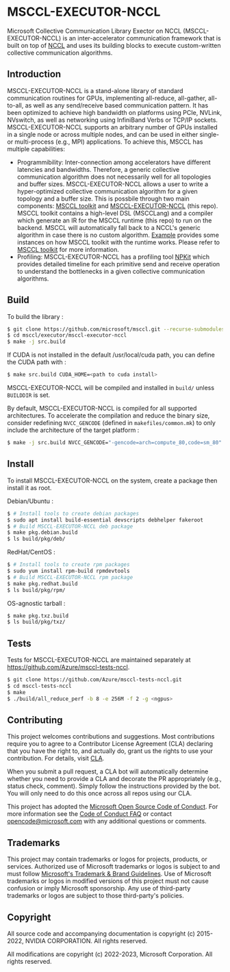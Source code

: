 # MSCCL-EXECUTOR-NCCL

Microsoft Collective Communication Library Exector on NCCL (MSCCL-EXECUTOR-NCCL) is an inter-accelerator communication framework that is built on top of [NCCL](https://github.com/nvidia/nccl) and uses its building blocks to execute custom-written collective communication algorithms.

## Introduction

MSCCL-EXECUTOR-NCCL is a stand-alone library of standard communication routines for GPUs, implementing all-reduce, all-gather, all-to-all, as well as any send/receive based communication pattern. It has been optimized to achieve high bandwidth on platforms using PCIe, NVLink, NVswitch, as well as networking using InfiniBand Verbs or TCP/IP sockets. MSCCL-EXECUTOR-NCCL supports an arbitrary number of GPUs installed in a single node or across multiple nodes, and can be used in either single- or multi-process (e.g., MPI) applications. To achieve this, MSCCL has multiple capabilities:

- Programmibility: Inter-connection among accelerators have different latencies and bandwidths. Therefore, a generic collective communication algorithm does not necessarily well for all topologies and buffer sizes. MSCCL-EXECUTOR-NCCL allows a user to write a hyper-optimized collective communication algorithm for a given topology and a buffer size. This is possbile through two main components: [MSCCL toolkit](https://github.com/microsoft/msccl-tools) and [MSCCL-EXECUTOR-NCCL](https://github.com/Azure/msccl-executor-nccl) (this repo). MSCCL toolkit contains a high-level DSL (MSCCLang) and a compiler which generate an IR for the MSCCL runtime (this repo) to run on the backend. MSCCL will automatically fall back to a NCCL's generic algorithm in case there is no custom algorithm. [Example](#Example) provides some instances on how MSCCL toolkit with the runtime works. Please refer to [MSCCL toolkit](https://github.com/microsoft/msccl-tools) for more information.
- Profiling: MSCCL-EXECUTOR-NCCL has a profiling tool [NPKit](https://github.com/microsoft/npkit) which provides detailed timeline for each primitive send and receive operation to understand the bottlenecks in a given collective communication algorithms.

## Build

To build the library :

```sh
$ git clone https://github.com/microsoft/msccl.git --recurse-submodules
$ cd msccl/executor/msccl-executor-nccl
$ make -j src.build
```

If CUDA is not installed in the default /usr/local/cuda path, you can define the CUDA path with :

```sh
$ make src.build CUDA_HOME=<path to cuda install>
```

MSCCL-EXECUTOR-NCCL will be compiled and installed in `build/` unless `BUILDDIR` is set.

By default, MSCCL-EXECUTOR-NCCL is compiled for all supported architectures. To accelerate the compilation and reduce the binary size, consider redefining `NVCC_GENCODE` (defined in `makefiles/common.mk`) to only include the architecture of the target platform :
```sh
$ make -j src.build NVCC_GENCODE="-gencode=arch=compute_80,code=sm_80"
```

## Install

To install MSCCL-EXECUTOR-NCCL on the system, create a package then install it as root.

Debian/Ubuntu :
```sh
$ # Install tools to create debian packages
$ sudo apt install build-essential devscripts debhelper fakeroot
$ # Build MSCCL-EXECUTOR-NCCL deb package
$ make pkg.debian.build
$ ls build/pkg/deb/
```

RedHat/CentOS :
```sh
$ # Install tools to create rpm packages
$ sudo yum install rpm-build rpmdevtools
$ # Build MSCCL-EXECUTOR-NCCL rpm package
$ make pkg.redhat.build
$ ls build/pkg/rpm/
```

OS-agnostic tarball :
```sh
$ make pkg.txz.build
$ ls build/pkg/txz/
```

## Tests

Tests for MSCCL-EXECUTOR-NCCL are maintained separately at https://github.com/Azure/msccl-tests-nccl.

```sh
$ git clone https://github.com/Azure/msccl-tests-nccl.git
$ cd msccl-tests-nccl
$ make
$ ./build/all_reduce_perf -b 8 -e 256M -f 2 -g <ngpus>
```

## Contributing

This project welcomes contributions and suggestions.  Most contributions require you to agree to a
Contributor License Agreement (CLA) declaring that you have the right to, and actually do, grant us
the rights to use your contribution. For details, visit [CLA](https://cla.opensource.microsoft.com).

When you submit a pull request, a CLA bot will automatically determine whether you need to provide
a CLA and decorate the PR appropriately (e.g., status check, comment). Simply follow the instructions
provided by the bot. You will only need to do this once across all repos using our CLA.

This project has adopted the [Microsoft Open Source Code of Conduct](https://opensource.microsoft.com/codeofconduct/).
For more information see the [Code of Conduct FAQ](https://opensource.microsoft.com/codeofconduct/faq/) or
contact [opencode@microsoft.com](mailto:opencode@microsoft.com) with any additional questions or comments.

## Trademarks

This project may contain trademarks or logos for projects, products, or services. Authorized use of Microsoft
trademarks or logos is subject to and must follow
[Microsoft's Trademark & Brand Guidelines](https://www.microsoft.com/en-us/legal/intellectualproperty/trademarks/usage/general).
Use of Microsoft trademarks or logos in modified versions of this project must not cause confusion or imply Microsoft sponsorship.
Any use of third-party trademarks or logos are subject to those third-party's policies.

## Copyright

All source code and accompanying documentation is copyright (c) 2015-2022, NVIDIA CORPORATION. All rights reserved.

All modifications are copyright (c) 2022-2023, Microsoft Corporation. All rights reserved.